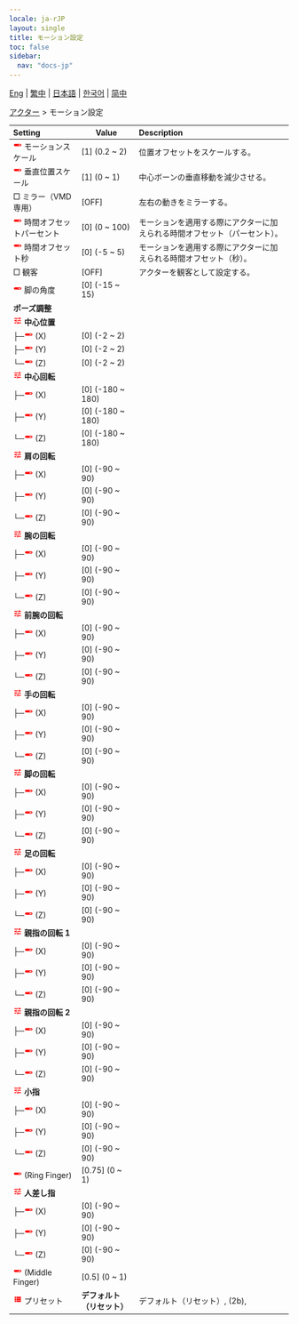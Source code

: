 ```yaml
---
locale: ja-rJP
layout: single
title: モーション設定
toc: false
sidebar:
  nav: "docs-jp"
---
```

[Eng](/dancexr/menu/2025.4/actor/actor_motion) | [繁中](/tw/dancexr/menu/2025.4/actor/actor_motion) | [日本語](/jp/dancexr/menu/2025.4/actor/actor_motion) | [한국어](/kr/dancexr/menu/2025.4/actor/actor_motion) | [简中](/zh/dancexr/menu/2025.4/actor/actor_motion)

[アクター](../menu#アクター) > モーション設定



| Setting | Value | Description |
| :--- | --- | :--- |
| <img src="/images/icon/ic_slider.png" alt="slider icon"/> モーションスケール| [1] (0.2 ~ 2) | 位置オフセットをスケールする。
| <img src="/images/icon/ic_slider.png" alt="slider icon"/> 垂直位置スケール| [1] (0 ~ 1) | 中心ボーンの垂直移動を減少させる。
|  □ ミラー（VMD専用）| [OFF] | 左右の動きをミラーする。
| <img src="/images/icon/ic_slider.png" alt="slider icon"/> 時間オフセットパーセント| [0] (0 ~ 100) | モーションを適用する際にアクターに加えられる時間オフセット（パーセント）。
| <img src="/images/icon/ic_slider.png" alt="slider icon"/> 時間オフセット秒| [0] (-5 ~ 5) | モーションを適用する際にアクターに加えられる時間オフセット（秒）。
|  □ 観客| [OFF] | アクターを観客として設定する。
| <img src="/images/icon/ic_slider.png" alt="slider icon"/> 脚の角度| [0] (-15 ~ 15) | 
|  <b>ポーズ調整</b>|| 
| <img src="/images/icon/ic_tune.png" alt="tune icon"/> <b>中心位置</b>| | 
| ├─<img src="/images/icon/ic_slider.png" alt="slider icon"/> (X)| [0] (-2 ~ 2) | 
| ├─<img src="/images/icon/ic_slider.png" alt="slider icon"/> (Y)| [0] (-2 ~ 2) | 
| └─<img src="/images/icon/ic_slider.png" alt="slider icon"/> (Z)| [0] (-2 ~ 2) | 
| <img src="/images/icon/ic_tune.png" alt="tune icon"/> <b>中心回転</b>| | 
| ├─<img src="/images/icon/ic_slider.png" alt="slider icon"/> (X)| [0] (-180 ~ 180) | 
| ├─<img src="/images/icon/ic_slider.png" alt="slider icon"/> (Y)| [0] (-180 ~ 180) | 
| └─<img src="/images/icon/ic_slider.png" alt="slider icon"/> (Z)| [0] (-180 ~ 180) | 
| <img src="/images/icon/ic_tune.png" alt="tune icon"/> <b>肩の回転</b>| | 
| ├─<img src="/images/icon/ic_slider.png" alt="slider icon"/> (X)| [0] (-90 ~ 90) | 
| ├─<img src="/images/icon/ic_slider.png" alt="slider icon"/> (Y)| [0] (-90 ~ 90) | 
| └─<img src="/images/icon/ic_slider.png" alt="slider icon"/> (Z)| [0] (-90 ~ 90) | 
| <img src="/images/icon/ic_tune.png" alt="tune icon"/> <b>腕の回転</b>| | 
| ├─<img src="/images/icon/ic_slider.png" alt="slider icon"/> (X)| [0] (-90 ~ 90) | 
| ├─<img src="/images/icon/ic_slider.png" alt="slider icon"/> (Y)| [0] (-90 ~ 90) | 
| └─<img src="/images/icon/ic_slider.png" alt="slider icon"/> (Z)| [0] (-90 ~ 90) | 
| <img src="/images/icon/ic_tune.png" alt="tune icon"/> <b>前腕の回転</b>| | 
| ├─<img src="/images/icon/ic_slider.png" alt="slider icon"/> (X)| [0] (-90 ~ 90) | 
| ├─<img src="/images/icon/ic_slider.png" alt="slider icon"/> (Y)| [0] (-90 ~ 90) | 
| └─<img src="/images/icon/ic_slider.png" alt="slider icon"/> (Z)| [0] (-90 ~ 90) | 
| <img src="/images/icon/ic_tune.png" alt="tune icon"/> <b>手の回転</b>| | 
| ├─<img src="/images/icon/ic_slider.png" alt="slider icon"/> (X)| [0] (-90 ~ 90) | 
| ├─<img src="/images/icon/ic_slider.png" alt="slider icon"/> (Y)| [0] (-90 ~ 90) | 
| └─<img src="/images/icon/ic_slider.png" alt="slider icon"/> (Z)| [0] (-90 ~ 90) | 
| <img src="/images/icon/ic_tune.png" alt="tune icon"/> <b>脚の回転</b>| | 
| ├─<img src="/images/icon/ic_slider.png" alt="slider icon"/> (X)| [0] (-90 ~ 90) | 
| ├─<img src="/images/icon/ic_slider.png" alt="slider icon"/> (Y)| [0] (-90 ~ 90) | 
| └─<img src="/images/icon/ic_slider.png" alt="slider icon"/> (Z)| [0] (-90 ~ 90) | 
| <img src="/images/icon/ic_tune.png" alt="tune icon"/> <b>足の回転</b>| | 
| ├─<img src="/images/icon/ic_slider.png" alt="slider icon"/> (X)| [0] (-90 ~ 90) | 
| ├─<img src="/images/icon/ic_slider.png" alt="slider icon"/> (Y)| [0] (-90 ~ 90) | 
| └─<img src="/images/icon/ic_slider.png" alt="slider icon"/> (Z)| [0] (-90 ~ 90) | 
| <img src="/images/icon/ic_tune.png" alt="tune icon"/> <b>親指の回転 1</b>| | 
| ├─<img src="/images/icon/ic_slider.png" alt="slider icon"/> (X)| [0] (-90 ~ 90) | 
| ├─<img src="/images/icon/ic_slider.png" alt="slider icon"/> (Y)| [0] (-90 ~ 90) | 
| └─<img src="/images/icon/ic_slider.png" alt="slider icon"/> (Z)| [0] (-90 ~ 90) | 
| <img src="/images/icon/ic_tune.png" alt="tune icon"/> <b>親指の回転 2</b>| | 
| ├─<img src="/images/icon/ic_slider.png" alt="slider icon"/> (X)| [0] (-90 ~ 90) | 
| ├─<img src="/images/icon/ic_slider.png" alt="slider icon"/> (Y)| [0] (-90 ~ 90) | 
| └─<img src="/images/icon/ic_slider.png" alt="slider icon"/> (Z)| [0] (-90 ~ 90) | 
| <img src="/images/icon/ic_tune.png" alt="tune icon"/> <b>小指</b>| | 
| ├─<img src="/images/icon/ic_slider.png" alt="slider icon"/> (X)| [0] (-90 ~ 90) | 
| ├─<img src="/images/icon/ic_slider.png" alt="slider icon"/> (Y)| [0] (-90 ~ 90) | 
| └─<img src="/images/icon/ic_slider.png" alt="slider icon"/> (Z)| [0] (-90 ~ 90) | 
| <img src="/images/icon/ic_slider.png" alt="slider icon"/> (Ring Finger)| [0.75] (0 ~ 1) | 
| <img src="/images/icon/ic_tune.png" alt="tune icon"/> <b>人差し指</b>| | 
| ├─<img src="/images/icon/ic_slider.png" alt="slider icon"/> (X)| [0] (-90 ~ 90) | 
| ├─<img src="/images/icon/ic_slider.png" alt="slider icon"/> (Y)| [0] (-90 ~ 90) | 
| └─<img src="/images/icon/ic_slider.png" alt="slider icon"/> (Z)| [0] (-90 ~ 90) | 
| <img src="/images/icon/ic_slider.png" alt="slider icon"/> (Middle Finger)| [0.5] (0 ~ 1) | 
| <img src="/images/icon/ic_list.png" alt="list icon"/> プリセット| **デフォルト（リセット）** | デフォルト（リセット）, (2b),  |
